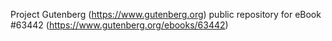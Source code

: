 Project Gutenberg (https://www.gutenberg.org) public repository for eBook #63442 (https://www.gutenberg.org/ebooks/63442)
